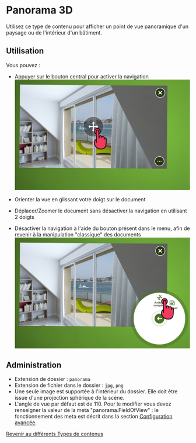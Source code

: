 # Panorama 3D

Utilisez ce type de contenu pour afficher un point de vue panoramique d'un paysage ou de l'intérieur d'un bâtiment.

## Utilisation

Vous pouvez :
- Appuyer sur le bouton central pour activer la navigation<br/>
![panorama activation](img/panorama_activation.jpg)

- Orienter la vue en glissant votre doigt sur le document
- Déplacer/Zoomer le document sans désactiver la navigation en utilisant 2 doigts
- Désactiver la navigation à l'aide du bouton présent dans le menu, afin de revenir à la manipulation "classique" des documents
![panorama deactivation](img/panorama_desactivation.jpg)

## Administration

- Extension de dossier : `panorama`
- Extension de fichier dans le dossier : `jpg`, `png`
- Une seule image est supportée à l'intérieur du dossier. Elle doit être issue d'une projection sphérique de la scène. 
- L'angle de vue par défaut est de 110. Pour le modifier vous devez renseigner la valeur de la meta "panorama.FieldOfView" : le fonctionnement des meta est décrit dans la section [Configuration avancée](config.md).

[Revenir au différents Types de contenus](content_types.md)